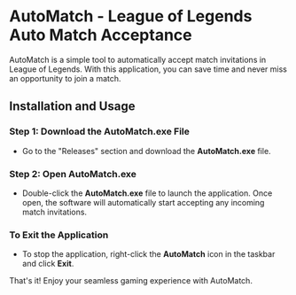 # AutoMatch - League of Legends Auto Match Acceptance

AutoMatch is a simple tool to automatically accept match invitations in League of Legends. With this application, you can save time and never miss an opportunity to join a match.

## Installation and Usage

### Step 1: Download the AutoMatch.exe File
- Go to the "Releases" section and download the **AutoMatch.exe** file.

### Step 2: Open AutoMatch.exe
- Double-click the **AutoMatch.exe** file to launch the application. Once open, the software will automatically start accepting any incoming match invitations.

### To Exit the Application
- To stop the application, right-click the **AutoMatch** icon in the taskbar and click **Exit**.

That's it! Enjoy your seamless gaming experience with AutoMatch.
